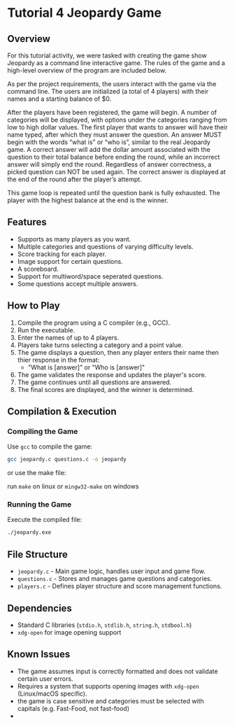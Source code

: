 # Tutorial 4 Jeopardy Game

## Overview
 For this tutorial activity, we were tasked with creating the game show Jeopardy as a command line interactive game. The rules of the game and a high-level overview of the program are included below.
 
As per the project requirements, the users interact with the game via the command line. The users are initialized (a total of 4 players) with their names and a starting balance of $0.  

After the players have been registered, the game will begin. A number of categories will be displayed, with options under the categories ranging from low to high dollar values. The first player that wants to answer will have their name typed, after which they must answer the question. An answer MUST begin with the words “what is” or “who is”, similar to the real Jeopardy game. A correct answer will add the dollar amount associated with the question to their total balance before ending the round, while an incorrect answer will simply end the round. Regardless of answer correctness, a picked question can NOT be used again. The correct answer is displayed at the end of the round after the player’s attempt. 

This game loop is repeated until the question bank is fully exhausted. The player with the highest balance at the end is the winner. 

## Features
- Supports as many players as you want.
- Multiple categories and questions of varying difficulty levels.
- Score tracking for each player.
- Image support for certain questions.
- A scoreboard.
- Support for multiword/space seperated questions.
- Some questions accept multiple answers.

## How to Play
1. Compile the program using a C compiler (e.g., GCC).
2. Run the executable.
3. Enter the names of up to 4 players.
4. Players take turns selecting a category and a point value.
5. The game displays a question, then any player enters their name then thier response in the format:
   - "What is [answer]" or "Who is [answer]"
6. The game validates the response and updates the player's score.
7. The game continues until all questions are answered.
8. The final scores are displayed, and the winner is determined.

## Compilation & Execution
### Compiling the Game
Use `gcc` to compile the game:
```sh
gcc jeopardy.c questions.c -o jeopardy
```
or use the make file:

run `make` on linux or `mingw32-make` on windows

### Running the Game
Execute the compiled file:
```sh
./jeopardy.exe
```

## File Structure
- `jeopardy.c` - Main game logic, handles user input and game flow.
- `questions.c` - Stores and manages game questions and categories.
- `players.c` - Defines player structure and score management functions.

## Dependencies
- Standard C libraries (`stdio.h`, `stdlib.h`, `string.h`, `stdbool.h`)
- `xdg-open` for image opening support
## Known Issues
- The game assumes input is correctly formatted and does not validate certain user errors.
- Requires a system that supports opening images with `xdg-open` (Linux/macOS specific).
- the game is case sensitive and categories must be selected with capitals (e.g. Fast-Food, not fast-food)
- 
